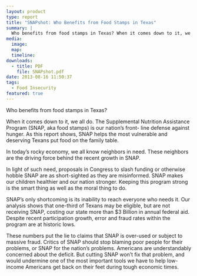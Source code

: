 ```yaml
---
layout: product
type: report
title: "SNAPshot: Who Benefits from Food Stamps in Texas"
summary: |
  Who benefits from food stamps in Texas? When it comes down to it, we all do. The Supplemental Nutrition Assistance Program (SNAP, aka food stamps) is Texas' front- line defense against hunger.
media:
  image:
  map:
  timeline:
downloads: 
  - title: PDF
    file: SNAPshot.pdf
date: 2013-08-16 11:50:37
tags: 
  - Food Insecurity
featured: true
---
```

Who benefits from food stamps in Texas?

When it comes down to it, we all do. The Supplemental Nutrition Assistance Program (SNAP, aka food stamps) is our nation’s front- line defense against hunger. As this report shows, SNAP helps the most vulnerable and deserving Texans put food on the family table.

In today’s rocky economy, we all know neighbors in need. These neighbors are the driving force behind the recent growth in SNAP.

In light of such need, proposals in Congress to slash funding or otherwise hobble SNAP are as short-sighted as they are misinformed. SNAP makes our children healthier and our nation stronger. Keeping this program strong is the smart thing as well as the moral thing to do.

SNAP’s only shortcoming is its inability to reach everyone who needs it. Our analysis shows that one-third of Texans may be eligible, but are not receiving SNAP, costing our state more than $3 Billion in annual federal aid. Despite recent participation growth, error and fraud rates within the program are at historic lows.

These numbers put the lie to claims that SNAP is over-used or subject to massive fraud. Critics of SNAP should stop blaming poor people for their problems, or SNAP for the nation’s problems. Americans are understandably concerned about the deficit. But cutting SNAP won’t fix that problem, and would undermine one of the most important tools we have to help low-income Americans get back on their feet during tough economic times.
